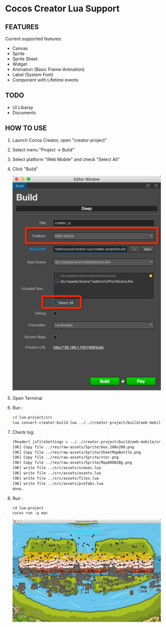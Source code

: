 # Cocos Creator Lua Support

## FEATURES

Current supported features:

-   Canvas
-   Sprite
-   Sprite Sheet
-   Widget
-   Animation (Basic Frame-Animation)
-   Label (System Font)
-   Component with Lifetime events


## TODO

-   UI Libaray
-   Documents


## HOW TO USE


1.  Launch Cocos Creator, open "creator-project"
2.  Select menu "Project -> Build"
3.  Select platform "Web Mobile" and check "Select All"
4.  Click "Build"

    ![](docs/build.png)

5.  Open Terminal
6.  Run :

    ```bash
    cd lua-project/src
    lua convert-creator-build.lua ../../creator-project/build/web-mobile
    ```

7.  Check log:

    ```txt
    [Reader] jsfileSettings = ../../creator-project/build/web-mobile/src/settings.js
    [OK] Copy file ../res/raw-assets/Sprite/box_200x200.png
    [OK] Copy file ../res/raw-assets/Sprite/SheetMapBattle.png
    [OK] Copy file ../res/raw-assets/Sprite/star.png
    [OK] Copy file ../res/raw-assets/Sprite/MapA0002Bg.png
    [OK] write file ../src/assets/scenes.lua
    [OK] write file ../src/assets/assets.lua
    [OK] write file ../src/assets/files.lua
    [OK] write file ../src/assets/prefabs.lua
    done.
    ```

8.  Run :

    ```
    cd lua-project
    cocos run -p mac
    ```


    ![](docs/play-scene.gif)


